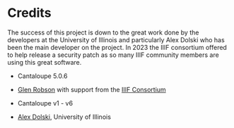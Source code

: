 # Credits

The success of this project is down to the great work done by the developers at the University of Illinois and particularly Alex Dolski who has been the main developer on the project. In 2023 the IIIF consortium offered to help release a security patch as so many IIIF community members are using this great software. 

- Cantaloupe 5.0.6
 * [Glen Robson](https://github.com/glenrobson/) with support from the [IIIF Consortium](https://iiif.io/community/consortium/)

- Cantaloupe v1 - v6
 * [Alex Dolski](https://github.com/adolski), University of Illinois